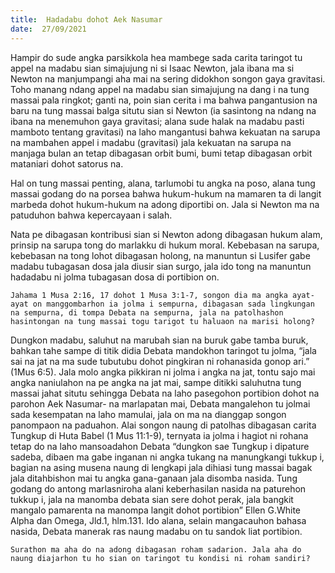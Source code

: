 ```yaml
---
title:  Hadadabu dohot Aek Nasumar
date:  27/09/2021
---
```


Hampir do sude angka parsikkola hea mambege sada carita taringot tu appel na madabu sian simajujung ni si Isaac Newton, jala ibana ma si Newton na manjumpangi aha mai na sering didokhon songon gaya gravitasi. Toho manang ndang appel na madabu sian simajujung na dang i na tung massai pala ringkot; ganti na, poin sian cerita i ma bahwa pangantusion na baru na tung massai balga situtu sian si Newton (ia sasintong na ndang na ibana na menemuhon gaya gravitasi; alana sude halak na madabu pasti mamboto tentang gravitasi) na laho mangantusi bahwa kekuatan na sarupa na mambahen appel i madabu (gravitasi) jala kekuatan na sarupa na manjaga bulan an tetap dibagasan orbit bumi, bumi tetap dibagasan orbit mataniari dohot satorus na.

Hal on tung massai penting, alana, tarlumobi tu angka na poso, alana tung massai godang do na porsea bahwa hukum-hukum na mamaren ta di langit marbeda dohot hukum-hukum na adong diportibi on. Jala si Newton ma na patuduhon bahwa kepercayaan i salah.

Nata pe dibagasan kontribusi sian si Newton adong dibagasan hukum alam, prinsip na sarupa tong do marlakku di hukum moral. Kebebasan na sarupa, kebebasan na tong lohot dibagasan holong, na manuntun si Lusifer gabe madabu tubagasan dosa jala diusir sian surgo, jala ido tong na manuntun hadadabu ni jolma tubagasan dosa di portibion on.

`Jahama 1 Musa 2:16, 17 dohot 1 Musa 3:1-7, songon dia ma angka ayat-ayat on manggombarhon ia jolma i sempurna, dibagasan sada lingkungan na sempurna, di tompa Debata na sempurna, jala na patolhashon hasintongan na tung massai togu tarigot tu haluaon na marisi holong?`

Dungkon madabu, saluhut na marubah sian na buruk gabe tamba buruk, bahkan tahe sampe di titik didia Debata mandokhon taringot tu jolma, “jala sai na jat na ma sude tubutubu dohot pingkiran ni rohanasida gonop ari.” (1Mus 6:5). Jala molo angka pikkiran ni jolma i angka na jat, tontu sajo mai angka naniulahon na pe angka na jat mai, sampe ditikki saluhutna tung massai jahat situtu sehingga Debata na laho pasegohon portibion dohot na parohon Aek Nasumar- na marlapatan mai, Debata mangalehon tu jolmai sada kesempatan na laho mamulai, jala on ma na dianggap songon panompaon na paduahon. Alai songon naung di patolhas dibagasan carita Tungkup di Huta Babel (1 Mus 11:1-9), ternyata ia jolma i hagiot ni rohana tetap do na laho mansoadahon Debata “dungkon sae Tungkup i dipature sadeba, dibaen ma gabe inganan ni angka tukang na manungkangi tukkup i, bagian na asing musena naung di lengkapi jala dihiasi tung massai bagak jala ditahbishon mai tu angka gana-ganaan jala disomba nasida. Tung godang do antong marlasniroha alani keberhasilan nasida na paturehon tukkup i, jala na manomba debata sian sere dohot perak, jala bangkit mangalo pamarenta na manompa langit dohot portibion” Ellen G.White Alpha dan Omega, Jld.1, hlm.131. Ido alana, selain mangacauhon bahasa nasida, Debata manerak ras naung madabu on tu sandok liat portibion.

`Surathon ma aha do na adong dibagasan roham sadarion. Jala aha do naung diajarhon tu ho sian on taringot tu kondisi ni roham sandiri?`